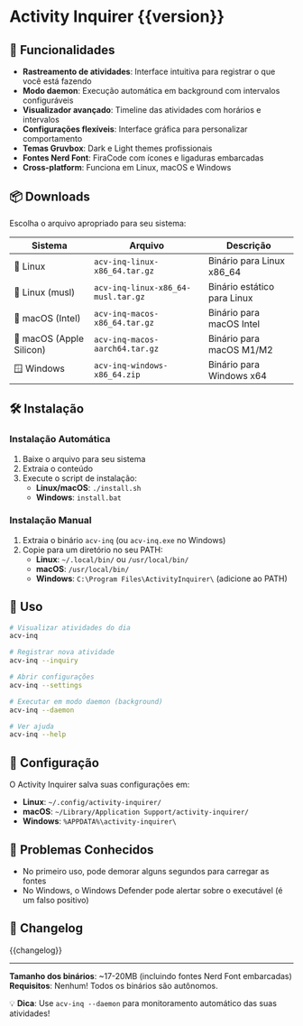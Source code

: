# Activity Inquirer {{version}}

## 🚀 Funcionalidades

- **Rastreamento de atividades**: Interface intuitiva para registrar o que você está fazendo
- **Modo daemon**: Execução automática em background com intervalos configuráveis  
- **Visualizador avançado**: Timeline das atividades com horários e intervalos
- **Configurações flexíveis**: Interface gráfica para personalizar comportamento
- **Temas Gruvbox**: Dark e Light themes profissionais
- **Fontes Nerd Font**: FiraCode com ícones e ligaduras embarcadas
- **Cross-platform**: Funciona em Linux, macOS e Windows

## 📦 Downloads

Escolha o arquivo apropriado para seu sistema:

| Sistema | Arquivo | Descrição |
|---------|---------|-----------|
| 🐧 Linux | `acv-inq-linux-x86_64.tar.gz` | Binário para Linux x86_64 |
| 🐧 Linux (musl) | `acv-inq-linux-x86_64-musl.tar.gz` | Binário estático para Linux |
| 🍎 macOS (Intel) | `acv-inq-macos-x86_64.tar.gz` | Binário para macOS Intel |
| 🍎 macOS (Apple Silicon) | `acv-inq-macos-aarch64.tar.gz` | Binário para macOS M1/M2 |
| 🪟 Windows | `acv-inq-windows-x86_64.zip` | Binário para Windows x64 |

## 🛠️ Instalação

### Instalação Automática

1. Baixe o arquivo para seu sistema
2. Extraia o conteúdo
3. Execute o script de instalação:
   - **Linux/macOS**: `./install.sh`
   - **Windows**: `install.bat`

### Instalação Manual

1. Extraia o binário `acv-inq` (ou `acv-inq.exe` no Windows)
2. Copie para um diretório no seu PATH:
   - **Linux**: `~/.local/bin/` ou `/usr/local/bin/`
   - **macOS**: `/usr/local/bin/`
   - **Windows**: `C:\Program Files\ActivityInquirer\` (adicione ao PATH)

## 📖 Uso

```bash
# Visualizar atividades do dia
acv-inq

# Registrar nova atividade
acv-inq --inquiry

# Abrir configurações
acv-inq --settings

# Executar em modo daemon (background)
acv-inq --daemon

# Ver ajuda
acv-inq --help
```

## 🔧 Configuração

O Activity Inquirer salva suas configurações em:
- **Linux**: `~/.config/activity-inquirer/`
- **macOS**: `~/Library/Application Support/activity-inquirer/`
- **Windows**: `%APPDATA%\activity-inquirer\`

## 🐛 Problemas Conhecidos

- No primeiro uso, pode demorar alguns segundos para carregar as fontes
- No Windows, o Windows Defender pode alertar sobre o executável (é um falso positivo)

## 📝 Changelog

{{changelog}}

---

**Tamanho dos binários**: ~17-20MB (incluindo fontes Nerd Font embarcadas)
**Requisitos**: Nenhum! Todos os binários são autônomos.

💡 **Dica**: Use `acv-inq --daemon` para monitoramento automático das suas atividades!
